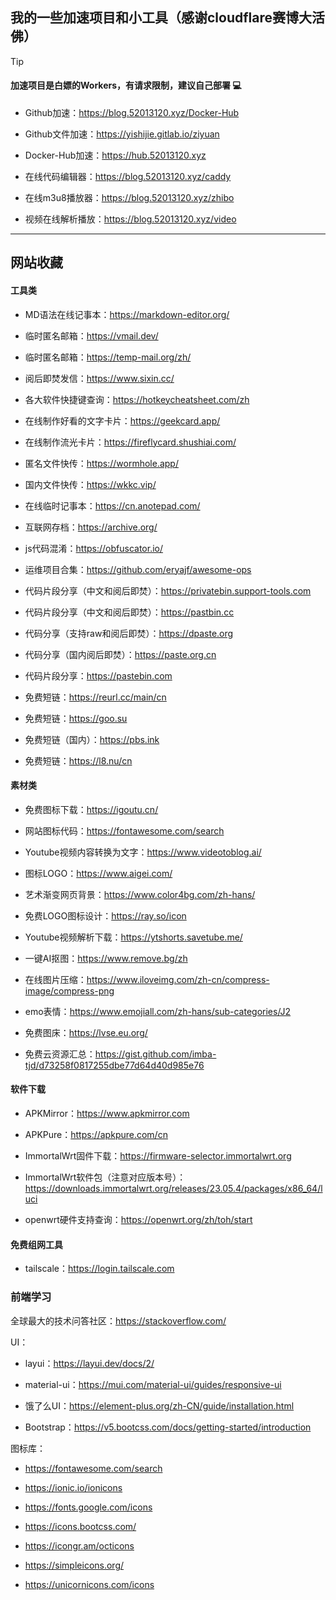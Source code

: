 ## 我的一些加速项目和小工具（感谢cloudflare赛博大活佛）

> [!TIP]
> #### 加速项目是白嫖的Workers，有请求限制，建议自己部署 💻

- Github加速：https://blog.52013120.xyz/Docker-Hub

- Github文件加速：https://yishijie.gitlab.io/ziyuan

- Docker-Hub加速：https://hub.52013120.xyz

- 在线代码编辑器：https://blog.52013120.xyz/caddy

- 在线m3u8播放器：https://blog.52013120.xyz/zhibo

- 视频在线解析播放：https://blog.52013120.xyz/video


---

## 网站收藏

#### 工具类

- MD语法在线记事本：https://markdown-editor.org/

- 临时匿名邮箱：https://vmail.dev/

- 临时匿名邮箱：https://temp-mail.org/zh/

- 阅后即焚发信：https://www.sixin.cc/

- 各大软件快捷键查询：https://hotkeycheatsheet.com/zh

- 在线制作好看的文字卡片：https://geekcard.app/

- 在线制作流光卡片：https://fireflycard.shushiai.com/

- 匿名文件快传：https://wormhole.app/

- 国内文件快传：https://wkkc.vip/

- 在线临时记事本：https://cn.anotepad.com/

- 互联网存档：https://archive.org/

- js代码混淆：https://obfuscator.io/

- 运维项目合集：https://github.com/eryajf/awesome-ops

- 代码片段分享（中文和阅后即焚）：https://privatebin.support-tools.com

- 代码片段分享（中文和阅后即焚）：https://pastbin.cc

- 代码分享（支持raw和阅后即焚）：https://dpaste.org

- 代码分享（国内阅后即焚）：https://paste.org.cn

- 代码片段分享：https://pastebin.com

- 免费短链：https://reurl.cc/main/cn

- 免费短链：https://goo.su

- 免费短链（国内）：https://pbs.ink

- 免费短链：https://l8.nu/cn

#### 素材类

- 免费图标下载：https://igoutu.cn/

- 网站图标代码：https://fontawesome.com/search

- Youtube视频内容转换为文字：https://www.videotoblog.ai/

- 图标LOGO：https://www.aigei.com/

- 艺术渐变网页背景：https://www.color4bg.com/zh-hans/

- 免费LOGO图标设计：https://ray.so/icon

- Youtube视频解析下载：https://ytshorts.savetube.me/

- 一键AI抠图：https://www.remove.bg/zh

- 在线图片压缩：https://www.iloveimg.com/zh-cn/compress-image/compress-png

- emo表情：https://www.emojiall.com/zh-hans/sub-categories/J2

- 免费图床：https://lvse.eu.org/

- 免费云资源汇总：https://gist.github.com/imba-tjd/d73258f0817255dbe77d64d40d985e76


#### 软件下载

- APKMirror：https://www.apkmirror.com

- APKPure：https://apkpure.com/cn

- ImmortalWrt固件下载：https://firmware-selector.immortalwrt.org

- ImmortalWrt软件包（注意对应版本号）：https://downloads.immortalwrt.org/releases/23.05.4/packages/x86_64/luci

- openwrt硬件支持查询：https://openwrt.org/zh/toh/start

#### 免费组网工具
- tailscale：https://login.tailscale.com


### 前端学习

全球最大的技术问答社区：https://stackoverflow.com/

UI：

- layui：https://layui.dev/docs/2/

- material-ui：https://mui.com/material-ui/guides/responsive-ui

- 饿了么UI：https://element-plus.org/zh-CN/guide/installation.html

- Bootstrap：https://v5.bootcss.com/docs/getting-started/introduction

图标库：

- https://fontawesome.com/search

- https://ionic.io/ionicons

- https://fonts.google.com/icons

- https://icons.bootcss.com/

- https://icongr.am/octicons

- https://simpleicons.org/

- https://unicornicons.com/icons